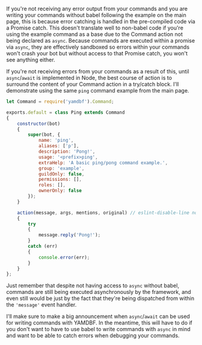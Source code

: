If you're not receiving any error output from your commands and you are writing your commands without babel following the example on the main page, this is because error catching is handled in the pre-compiled code via a Promise catch. This doesn't translate well to non-babel code if you're using the example command as a base due to the Command action not being declared as `async`. Because commands are executed within a promise via `async`, they are effectively sandboxed so errors within your commands won't crash your bot but without access to that Promise catch, you won't see anything either.

If you're not receiving errors from your commands as a result of this, until `async`/`await` is implemented in Node, the best course of action is to surround the content of your Command action in a try/catch block. I'll demonstrate using the same `ping` command example from the main page.

```js
let Command = require('yamdbf').Command;

exports.default = class Ping extends Command
{
    constructor(bot)
    {
        super(bot, {
            name: 'ping',
            aliases: ['p'],
            description: 'Pong!',
            usage: '<prefix>ping',
            extraHelp: 'A basic ping/pong command example.',
            group: 'example',
            guildOnly: false,
            permissions: [],
            roles: [],
            ownerOnly: false
        });
    }

    action(message, args, mentions, original) // eslint-disable-line no-unused-vars
    {
		try
		{
			message.reply('Pong!');
		}
		catch (err)
		{
			console.error(err);
		}
    }
};
```
Just remember that despite not having access to `async` without babel, commands are still being executed asynchronously by the framework, and even still would be just by the fact that they're being dispatched from within the `'message'` event handler.

I'll make sure to make a big announcement when `async`/`await` can be used for writing commands with YAMDBF. In the meantime, this will have to do if you don't want to have to use babel to write commands with `async` in mind and want to be able to catch errors when debugging your commands.
